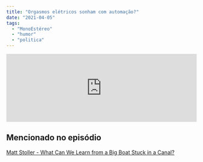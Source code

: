 ```yaml
---
title: "Orgasmos elétricos sonham com automação?"
date: "2021-04-05"
tags: 
  - "MonoEstéreo"
  - "humor"
  - "politica"
---
```


<iframe src="https://anchor.fm/monoestereo/embed/episodes/Orgasmos-eltricos-sonham-com-automao-eu9uca" height="180px" width="100%" frameborder="0" scrolling="no" style="width:100%;height:180px"></iframe>

## Mencionado no episódio

[Matt Stoller - What Can We Learn from a Big Boat Stuck in a Canal?](https://mattstoller.substack.com/p/what-we-can-learn-from-a-big-boat)
